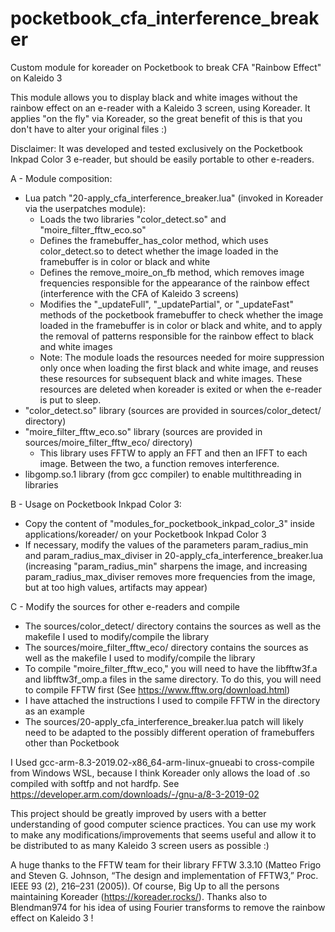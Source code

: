 # pocketbook_cfa_interference_breaker
Custom module for koreader on Pocketbook to break CFA "Rainbow Effect" on Kaleido 3

This module allows you to display black and white images without the rainbow effect on an e-reader with a Kaleido 3 screen, using Koreader.
It applies "on the fly" via Koreader, so the great benefit of this is that you don't have to alter your original files :)

Disclaimer: It was developed and tested exclusively on the Pocketbook Inkpad Color 3 e-reader, but should be easily portable to other e-readers.

A - Module composition:
- Lua patch "20-apply_cfa_interference_breaker.lua" (invoked in Koreader via the userpatches module):
    - Loads the two libraries "color_detect.so" and "moire_filter_fftw_eco.so"
    - Defines the framebuffer_has_color method, which uses color_detect.so to detect whether the image loaded in the framebuffer is in color or black and white
    - Defines the remove_moire_on_fb method, which removes image frequencies responsible for the appearance of the rainbow effect (interference with the CFA of Kaleido 3 screens)
    - Modifies the "_updateFull", "_updatePartial", or "_updateFast" methods of the pocketbook framebuffer to check whether the image loaded in the framebuffer is in color or black and white, and to apply the removal of patterns responsible for the rainbow effect to black and white images
    - Note: The module loads the resources needed for moire suppression only once when loading the first black and white image, and reuses these resources for subsequent black and white images. These resources are deleted when koreader is exited or when the e-reader is put to sleep.
- "color_detect.so" library (sources are provided in sources/color_detect/ directory)
- "moire_filter_fftw_eco.so" library (sources are provided in sources/moire_filter_fftw_eco/ directory)
  - This library uses FFTW to apply an FFT and then an IFFT to each image. Between the two, a function removes interference.
- libgomp.so.1 library (from gcc compiler) to enable multithreading in libraries

B - Usage on Pocketbook Inkpad Color 3:
  - Copy the content of "modules_for_pocketbook_inkpad_color_3" inside applications/koreader/ on your Pocketbook Inkpad Color 3
  - If necessary, modify the values ​​of the parameters param_radius_min and param_radius_max_diviser in 20-apply_cfa_interference_breaker.lua (increasing "param_radius_min" sharpens the image, and increasing param_radius_max_diviser removes more frequencies from the image, but at too high values, artifacts may appear)

C - Modify the sources for other e-readers and compile
  - The sources/color_detect/ directory contains the sources as well as the makefile I used to modify/compile the library
  - The sources/moire_filter_fftw_eco/ directory contains the sources as well as the makefile I used to modify/compile the library
  - To compile "moire_filter_fftw_eco," you will need to have the libfftw3f.a and libfftw3f_omp.a files in the same directory. To do this, you will need to compile FFTW first (See https://www.fftw.org/download.html)
  - I have attached the instructions I used to compile FFTW in the directory as an example
  - The sources/20-apply_cfa_interference_breaker.lua patch will likely need to be adapted to the possibly different operation of framebuffers other than Pocketbook


I Used gcc-arm-8.3-2019.02-x86_64-arm-linux-gnueabi to cross-compile from Windows WSL, because I think Koreader only allows the load of .so compiled with softfp and not hardfp. See https://developer.arm.com/downloads/-/gnu-a/8-3-2019-02

This project should be greatly improved by users with a better understanding of good computer science practices. You can use my work to make any modifications/improvements that seems useful and allow it to be distributed to as many Kaleido 3 screen users as possible :)

A huge thanks to the FFTW team for their library FFTW 3.3.10 (Matteo Frigo and Steven G. Johnson, “The design and implementation of FFTW3,” Proc. IEEE 93 (2), 216–231 (2005)).
Of course, Big Up to all the persons maintaining Koreader (https://koreader.rocks/).
Thanks also to Blendman974 for his idea of ​​using Fourier transforms to remove the rainbow effect on Kaleido 3 !

